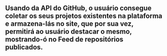 ## Usando da API do GitHub, o usuário consegue coletar os seus projetos existentes na plataforma e armazena-lás no site, que por sua vez, permitirá ao usuário destacar o mesmo, mostrando-ó no Feed de repositórios publicados.